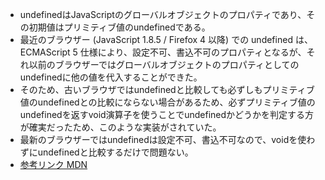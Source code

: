 - undefinedはJavaScriptのグローバルオブジェクトのプロパティであり、その初期値はプリミティブ値のundefinedである。
- 最近のブラウザー (JavaScript 1.8.5 / Firefox 4 以降) での undefined は、 ECMAScript 5 仕様により、設定不可、書込不可のプロパティとなるが、それ以前のブラウザーではグローバルオブジェクトのプロパティとしてのundefinedに他の値を代入することができた。
- そのため、古いブラウザではundefinedと比較しても必ずしもプリミティブ値のundefinedとの比較にならない場合があるため、必ずプリミティブ値のundefinedを返すvoid演算子を使うことでundefinedかどうかを判定する方が確実だったため、このような実装がされていた。
- 最新のブラウザーではundefinedは設定不可、書込不可なので、voidを使わずにundefinedと比較するだけで問題ない。
- [参考リンク MDN](https://developer.mozilla.org/ja/docs/Web/JavaScript/Reference/Global_Objects/undefined)
